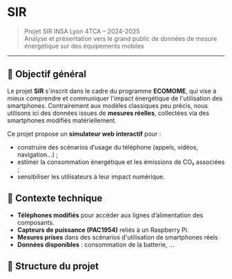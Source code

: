 # SIR

> Projet SIR INSA Lyon
>4TCA – 2024-2025  
> Analyse et présentation vers le grand public de données de mesure énergétique sur des équipements mobiles

---

## 🎯 Objectif général

Le projet **SIR** s'inscrit dans le cadre du programme **ECOMOME**, qui vise à mieux comprendre et communiquer l'impact énergétique de l'utilisation des smartphones. Contrairement aux modèles classiques peu précis, nous utilisons ici des données issues de **mesures réelles**, collectées via des smartphones modifiés matériellement.

Ce projet propose un **simulateur web interactif** pour :
- construire des scénarios d’usage du téléphone (appels, vidéos, navigation...) ;
- estimer la consommation énergétique et les émissions de CO₂ associées ;
- sensibiliser les utilisateurs à leur impact numérique.




## 🧪 Contexte technique

- **Téléphones modifiés** pour accéder aux lignes d’alimentation des composants.
- **Capteurs de puissance (PAC1954)** reliés à un Raspberry Pi.
- **Mesures prises** dans des scénarios d'utilisation de smartphones réels 
- **Données disponibles** : consommation de la batterie, ...



## 🧱 Structure du projet

